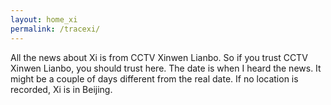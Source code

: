 ```yaml
---
layout: home_xi
permalink: /tracexi/
---
```


All the news about Xi is from CCTV Xinwen Lianbo. So if you trust CCTV Xinwen Lianbo, you should trust here. The date is when I heard the news. It might be a couple of days different from the real date. If no location is recorded, Xi is in Beijing.